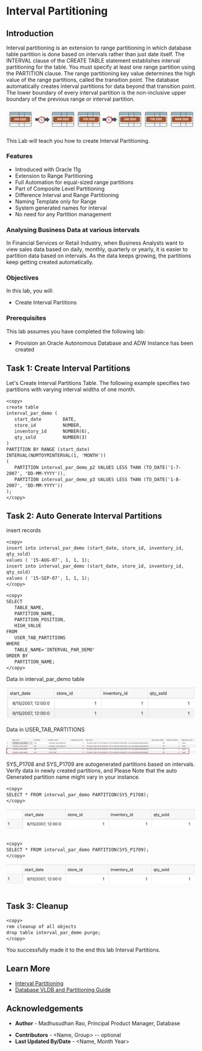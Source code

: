 # Interval Partitioning 

## Introduction
Interval partitioning is an extension to range partitioning in which database table partition is done based on intervals rather than just date itself. The INTERVAL clause of the CREATE TABLE statement establishes interval partitioning for the table. You must specify at least one range partition using the PARTITION clause. The range partitioning key value determines the high value of the range partitions, called the transition point. The database automatically creates interval partitions for data beyond that transition point. The lower boundary of every interval partition is the non-inclusive upper boundary of the previous range or interval partition. 

 ![Image alt text](images/lab02_01.png "Interval Partition")

 This Lab will teach you how to create Interval Partitioning.

### Features

*	Introduced with Oracle 11g
*	Extension to Range Partitioning
*	Full Automation for equal-sized range partitions
*	Part of Composite Level Partitioning 
*	Difference Interval and Range Partitioning
*	Naming Template only for Range
*	System generated names for interval 
*	No need for any Partition management

### Analysing Business Data at various intervals 

In Financial Services or Retail Industry, when Business Analysts want to view sales data based on daily, monthly, quarterly or yearly, it is easier to partition data based on intervals. As the data keeps growing, the partitions keep getting created automatically.  
 
### Objectives
 
In this lab, you will:
* Create Interval Partitions

### Prerequisites
This lab assumes you have completed the following lab:

- Provision an Oracle Autonomous Database and ADW Instance has been created
  
## Task 1: Create Interval Partitions

Let's Create Interval Partitions Table. The following example specifies two partitions with varying interval widths of one month.
 
```
<copy>
create table  
interval_par_demo (  
   start_date        DATE, 
   store_id          NUMBER, 
   inventory_id      NUMBER(6), 
   qty_sold          NUMBER(3) 
)  
PARTITION BY RANGE (start_date)  
INTERVAL(NUMTOYMINTERVAL(1, 'MONTH'))  
(   
   PARTITION interval_par_demo_p2 VALUES LESS THAN (TO_DATE('1-7-2007', 'DD-MM-YYYY')), 
   PARTITION interval_par_demo_p3 VALUES LESS THAN (TO_DATE('1-8-2007', 'DD-MM-YYYY'))  
);
</copy>
```

## Task 2: Auto Generate Interval Partitions


insert records
```
<copy>
insert into interval_par_demo (start_date, store_id, inventory_id, qty_sold)  
values ( '15-AUG-07', 1, 1, 1); 
insert into interval_par_demo (start_date, store_id, inventory_id, qty_sold)  
values ( '15-SEP-07', 1, 1, 1);
</copy>
```  

```
<copy>
SELECT  
   TABLE_NAME,  
   PARTITION_NAME,  
   PARTITION_POSITION,  
   HIGH_VALUE 
FROM  
   USER_TAB_PARTITIONS  
WHERE  
   TABLE_NAME='INTERVAL_PAR_DEMO' 
ORDER BY  
   PARTITION_NAME;
</copy>
```

Data in  interval\_par\_demo  table 

![Image alt text](images/lab2_01.png "interval_par_demo Data")

Data in  USER\_TAB\_PARTITIONS 

![Image alt text](images/lab2_04.png "USER_TAB_PARTITIONS Data")

SYS\_P1708 and SYS\_P1709 are autogenerated partitions based on intervals. Verify data in newly created partitions, and Please Note that the auto Generated partition name might vary in your instance.

```
<copy> 
SELECT * FROM interval_par_demo PARTITION(SYS_P1708);
</copy>
```
![Image alt text](images/lab2_05.png "SYS_P1708 Data")

```
<copy> 
SELECT * FROM interval_par_demo PARTITION(SYS_P1709);
</copy>
```
![Image alt text](images/lab2_06.png "SYS_P1709 Data")

## Task 3: Cleanup
 

```
<copy>
rem cleanup of all objects
drop table interval_par_demo purge; 
</copy>
```
   
You successfully made it to the end this lab Interval Partitions.    

## Learn More

* [Interval Partitioning](https://livesql.oracle.com/apex/livesql/file/content_O2Q47KN64Y8T46UK19XX43LYR.html)
* [Database VLDB and Partitioning Guide](https://docs.oracle.com/en/database/oracle/oracle-database/21/vldbg/partition-create-tables-indexes.html)

## Acknowledgements
- **Author** - Madhusudhan Rao, Principal Product Manager, Database
* **Contributors** -  <Name, Group> -- optional
* **Last Updated By/Date** - <Name, Month Year>
